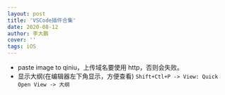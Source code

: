 ```yaml
---
layout: post
title: 'VSCode插件合集'
date: 2020-08-12
author: 李大鹏
cover: ''
tags: iOS
---
```


- paste image to qiniu，上传域名要使用 http，否则会失败。
- 显示大纲(在编辑器左下角显示，方便查看)
  `Shift+Ctl+P -> View: Quick Open View -> 大纲`
